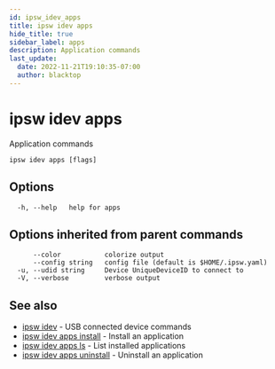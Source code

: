 ```yaml
---
id: ipsw_idev_apps
title: ipsw idev apps
hide_title: true
sidebar_label: apps
description: Application commands
last_update:
  date: 2022-11-21T19:10:35-07:00
  author: blacktop
---
```

# ipsw idev apps

Application commands

```
ipsw idev apps [flags]
```

## Options

```
  -h, --help   help for apps
```

## Options inherited from parent commands

```
      --color           colorize output
      --config string   config file (default is $HOME/.ipsw.yaml)
  -u, --udid string     Device UniqueDeviceID to connect to
  -V, --verbose         verbose output
```

## See also

* [ipsw idev](/docs/cli/idev/ipsw_idev)	 - USB connected device commands
* [ipsw idev apps install](/docs/cli/idev/ipsw_idev_apps_install)	 - Install an application
* [ipsw idev apps ls](/docs/cli/idev/ipsw_idev_apps_ls)	 - List installed applications
* [ipsw idev apps uninstall](/docs/cli/idev/ipsw_idev_apps_uninstall)	 - Uninstall an application

